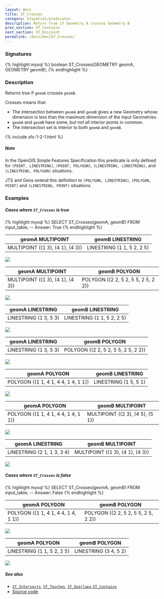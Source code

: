 ```yaml
---
layout: docs
title: ST_Crosses
category: h2spatial/predicates
description: Return true if Geometry A crosses Geometry B
prev_section: ST_Contains
next_section: ST_Disjoint
permalink: /docs/dev/ST_Crosses/
---
```


### Signatures

{% highlight mysql %}
boolean ST_Crosses(GEOMETRY geomA, GEOMETRY geomB);
{% endhighlight %}

### Description

Returns true if `geomA` crosses `geomB`.

Crosses means that:
  * The intersection between `geomA` and `geomB` gives a new Geometry whose dimension is less than the maximum dimension of the input Geometries.
  * `geomA` and `geomB` have some, but not all interior points in common.
  * The intersection set is interior to both `geomA` and `geomB`.

{% include sfs-1-2-1.html %}

##### Note
In the OpenGIS Simple Features Specification this predicate is only defined for `(POINT, LINESTRING)`, `(POINT, POLYGON)`, `(LINESTRING, LINESTRING)`, and `(LINESTRING, POLYGON)` situations.

JTS and Geos extend this definition to `(POLYGON, LINESTRING)`, `(POLYGON, POINT)` and `(LINESTRING, POINT)` situations.

### Examples

##### Cases where `ST_Crosses` is true
 
{% highlight mysql %}
SELECT ST_Crosses(geomA, geomB) FROM input_table;
-- Answer:    True
{% endhighlight %}

| geomA MULTIPOINT | geomB LINESTRING |
| ----|---- |
| MULTIPOINT ((1 3), (4 1), (4 3)) | LINESTRING (1 1, 5 2, 2 5) |

<img class="displayed" src="../ST_Crosses_1.png"/>

| geomA MULTIPOINT | geomB POLYGON |
| ----|---- |
| MULTIPOINT ((1 3), (4 1), (4 3)) | POLYGON ((2 2, 5 2, 5 5, 2 5, 2 2)) |

<img class="displayed" src="../ST_Crosses_2.png"/>

| geomA LINESTRING | geomB LINESTRING |
| ----|---- |
| LINESTRING (1 3, 5 3) | LINESTRING (1 1, 5 2, 2 5) |

<img class="displayed" src="../ST_Crosses_3.png"/>

| geomA LINESTRING | geomB POLYGON |
| ----|---- |
| LINESTRING (1 3, 5 3) | POLYGON ((2 2, 5 2, 5 5, 2 5, 2 2)) |

<img class="displayed" src="../ST_Crosses_4.png"/>

| geomA POLYGON | geomB LINESTRING |
| ----|---- |
| POLYGON ((1 1, 4 1, 4 4, 1 4, 1 1)) | LINESTRING (1 5, 5 1) |

<img class="displayed" src="../ST_Crosses_5.png"/>

| geomA POLYGON | geomB MULTIPOINT |
| ----|---- |
| POLYGON ((1 1, 4 1, 4 4, 1 4, 1 1)) | MULTIPOINT ((2 3), (4 5), (5 1)) |

<img class="displayed" src="../ST_Crosses_6.png"/>

| geomA LINESTRING | geomB MULTIPOINT |
| ----|---- |
| LINESTRING (2 1, 1 3, 3 4) | MULTIPOINT ((1 3), (4 1), (4 3)) |

<img class="displayed" src="../ST_Crosses_7.png"/>

##### Cases where `ST_Crosses` is false
 
{% highlight mysql %}
SELECT ST_Crosses(geomA, geomB) FROM input_table;
-- Answer:    False
{% endhighlight %}

| geomA POLYGON | geomB POLYGON |
| ----|---- |
| POLYGON ((1 1, 4 1, 4 4, 1 4, 1 1)) | POLYGON ((2 2, 5 2, 5 5, 2 5, 2 2)) |

<img class="displayed" src="../ST_Crosses_9.png"/>

| geomA POLYGON | geomB POLYGON |
| ----|---- |
| LINESTRING (1 1, 5 2, 2 5) | LINESTRING (3 4, 5 2) |

<img class="displayed" src="../ST_Crosses_8.png"/>

##### See also

* [`ST_Intersects`](../ST_Intersects), [`ST_Touches`](../ST_Touches), [`ST_Overlaps`](../ST_Overlaps),[`ST_Contains`](../ST_Contains)
* <a href="https://github.com/irstv/H2GIS/blob/master/h2spatial/src/main/java/org/h2gis/h2spatial/internal/function/spatial/predicates/ST_Crosses.java" target="_blank">Source code</a>
